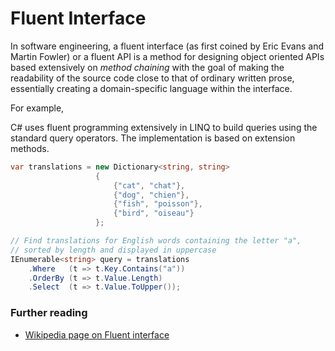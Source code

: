 # Fluent Interface

In software engineering, a fluent interface (as first coined by Eric Evans and Martin Fowler) or a fluent API is a method for designing object oriented APIs based extensively on *method chaining* with the goal of making the readability of the source code close to that of ordinary written prose, essentially creating a domain-specific language within the interface.

For example,

C# uses fluent programming extensively in LINQ to build queries using the standard query operators. The implementation is based on extension methods.

```C#
var translations = new Dictionary<string, string>
                   {
                       {"cat", "chat"},
                       {"dog", "chien"},
                       {"fish", "poisson"},
                       {"bird", "oiseau"}
                   };

// Find translations for English words containing the letter "a",
// sorted by length and displayed in uppercase
IEnumerable<string> query = translations
	.Where   (t => t.Key.Contains("a"))
	.OrderBy (t => t.Value.Length)
	.Select  (t => t.Value.ToUpper());
  ```
  
  ### Further reading
  * [Wikipedia page on Fluent interface](https://en.wikipedia.org/wiki/Fluent_interface)
